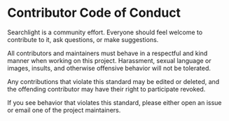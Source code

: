 # Contributor Code of Conduct

Searchlight is a community effort. Everyone should feel welcome to contribute to it, ask questions, or make suggestions.

All contributors and maintainers must behave in a respectful and kind manner when working on this project. Harassment, sexual language or images, insults, and otherwise offensive behavior will not be tolerated.

Any contributions that violate this standard may be edited or deleted, and the offending contributor may have their right to participate revoked.

If you see behavior that violates this standard, please either open an issue or email one of the project maintainers.
